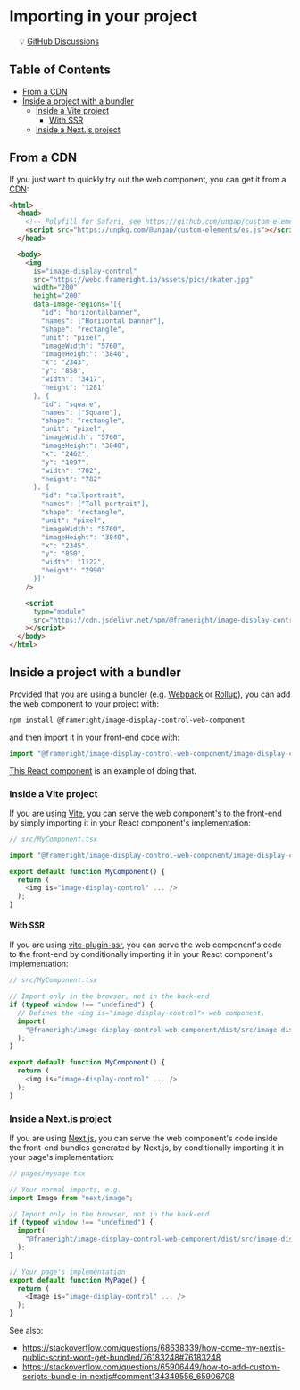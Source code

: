 # Importing in your project

&emsp; :bulb: [GitHub Discussions](https://github.com/Frameright/image-display-control-web-component/discussions)

## Table of Contents

<!-- toc -->

- [From a CDN](#from-a-cdn)
- [Inside a project with a bundler](#inside-a-project-with-a-bundler)
  * [Inside a Vite project](#inside-a-vite-project)
    + [With SSR](#with-ssr)
  * [Inside a Next.js project](#inside-a-nextjs-project)

<!-- tocstop -->

## From a CDN

If you just want to quickly try out the web component, you can get it from a
[CDN](https://cdn.jsdelivr.net/npm/@frameright/image-display-control-web-component/):

```html
<html>
  <head>
    <!-- Polyfill for Safari, see https://github.com/ungap/custom-elements -->
    <script src="https://unpkg.com/@ungap/custom-elements/es.js"></script>
  </head>

  <body>
    <img
      is="image-display-control"
      src="https://webc.frameright.io/assets/pics/skater.jpg"
      width="200"
      height="200"
      data-image-regions='[{
        "id": "horizontalbanner",
        "names": ["Horizontal banner"],
        "shape": "rectangle",
        "unit": "pixel",
        "imageWidth": "5760",
        "imageHeight": "3840",
        "x": "2343",
        "y": "858",
        "width": "3417",
        "height": "1281"
      }, {
        "id": "square",
        "names": ["Square"],
        "shape": "rectangle",
        "unit": "pixel",
        "imageWidth": "5760",
        "imageHeight": "3840",
        "x": "2462",
        "y": "1097",
        "width": "782",
        "height": "782"
      }, {
        "id": "tallportrait",
        "names": ["Tall portrait"],
        "shape": "rectangle",
        "unit": "pixel",
        "imageWidth": "5760",
        "imageHeight": "3840",
        "x": "2345",
        "y": "850",
        "width": "1122",
        "height": "2990"
      }]'
    />

    <script
      type="module"
      src="https://cdn.jsdelivr.net/npm/@frameright/image-display-control-web-component@1.1.4/dist/image-display-control.min.js"
    ></script>
  </body>
</html>
```

## Inside a project with a bundler

Provided that you are using a bundler (e.g. [Webpack](https://webpack.js.org/)
or [Rollup](https://rollupjs.org/)), you can add the web component to your
project with:

```bash
npm install @frameright/image-display-control-web-component
```

and then import it in your front-end code with:

```js
import "@frameright/image-display-control-web-component/image-display-control.js";
```

[This React component](https://github.com/Frameright/react-image-display-control/blob/main/src/index.tsx)
is an example of doing that.

### Inside a Vite project

If you are using [Vite](https://vitejs.dev/), you can serve the web component's
to the front-end by simply importing it in your React component's
implementation:

```js
// src/MyComponent.tsx

import "@frameright/image-display-control-web-component/image-display-control.js";

export default function MyComponent() {
  return (
    <img is="image-display-control" ... />
  );
}
```

#### With SSR

If you are using [vite-plugin-ssr](https://vite-plugin-ssr.com/), you can serve
the web component's code to the front-end by conditionally importing it in your
React component's implementation:

```js
// src/MyComponent.tsx

// Import only in the browser, not in the back-end
if (typeof window !== "undefined") {
  // Defines the <img is="image-display-control"> web component.
  import(
    "@frameright/image-display-control-web-component/dist/src/image-display-control.js"
  );
}

export default function MyComponent() {
  return (
    <img is="image-display-control" ... />
  );
}
```

### Inside a Next.js project

If you are using [Next.js](https://nextjs.org/), you can serve the web
component's code inside the front-end bundles generated by Next.js, by
conditionally importing it in your page's implementation:

```js
// pages/mypage.tsx

// Your normal imports, e.g.
import Image from "next/image";

// Import only in the browser, not in the back-end
if (typeof window !== "undefined") {
  import(
    "@frameright/image-display-control-web-component/dist/src/image-display-control.js"
  );
}

// Your page's implementation
export default function MyPage() {
  return (
    <Image is="image-display-control" ... />
  );
}
```

See also:
* https://stackoverflow.com/questions/68638339/how-come-my-nextjs-public-script-wont-get-bundled/76183248#76183248
* https://stackoverflow.com/questions/65906449/how-to-add-custom-scripts-bundle-in-nextjs#comment134349556_65906708
